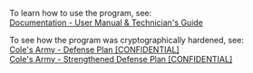 To learn how to use the program, see:  
[Documentation - User Manual & Technician's Guide](Documentation%20-%20User%20Manual%20%26%20Technician%27s%20Guide.pdf)  
  
To see how the program was cryptographically hardened, see:  
[Cole's Army - Defense Plan [CONFIDENTIAL]](Cole%27s%20Army%20-%20Defense%20Plan%20%5BCONFIDENTIAL%5D%20%284%29.pdf)  
[Cole's Army - Strengthened Defense Plan [CONFIDENTIAL]](Cole%27s%20Army%20-%20Strengthened%20Defense%20Plan%20%5BCONFIDENTIAL%5D-4.pdf)
